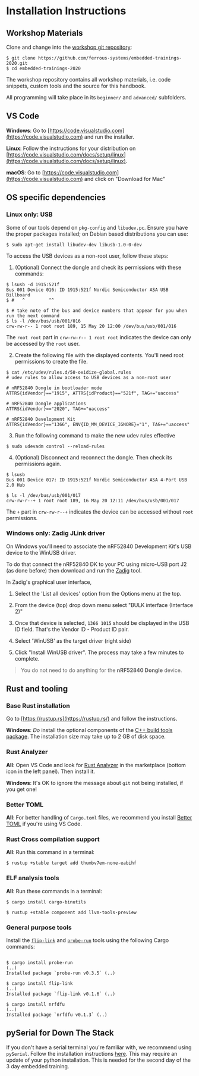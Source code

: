 # Installation Instructions

## Workshop Materials

Clone and change into the [workshop git repository](https://github.com/ferrous-systems/embedded-trainings-2020):

```console
$ git clone https://github.com/ferrous-systems/embedded-trainings-2020.git
$ cd embedded-trainings-2020
```

The workshop repository contains all workshop materials, i.e. code snippets, custom tools and the source for this handbook.

All programming will take place in its `beginner/` and `advanced/` subfolders.

## VS Code

**Windows**: Go to [https://code.visualstudio.com](https://code.visualstudio.com) and run the installer.

**Linux**: Follow the instructions for your distribution on [https://code.visualstudio.com/docs/setup/linux](https://code.visualstudio.com/docs/setup/linux).

**macOS**: Go to [https://code.visualstudio.com](https://code.visualstudio.com) and click on "Download for Mac"

## OS specific dependencies

### Linux only: USB

Some of our tools depend on `pkg-config` and `libudev.pc`. Ensure you have the proper packages installed; on Debian based distributions you can use:

``` console
$ sudo apt-get install libudev-dev libusb-1.0-0-dev
```

To access the USB devices as a non-root user, follow these steps:

1. (Optional) Connect the dongle and check its permissions with these commands:

``` console
$ lsusb -d 1915:521f
Bus 001 Device 016: ID 1915:521f Nordic Semiconductor ASA USB Billboard
$ #   ^         ^^

$ # take note of the bus and device numbers that appear for you when run the next command
$ ls -l /dev/bus/usb/001/016
crw-rw-r-- 1 root root 189, 15 May 20 12:00 /dev/bus/usb/001/016
```

The `root root` part in `crw-rw-r-- 1 root root` indicates the device can only be accessed by the `root` user.

2. Create the following file with the displayed contents. You'll need root permissions to create the file.

``` console
$ cat /etc/udev/rules.d/50-oxidize-global.rules
# udev rules to allow access to USB devices as a non-root user

# nRF52840 Dongle in bootloader mode
ATTRS{idVendor}=="1915", ATTRS{idProduct}=="521f", TAG+="uaccess"

# nRF52840 Dongle applications
ATTRS{idVendor}=="2020", TAG+="uaccess"

# nRF52840 Development Kit
ATTRS{idVendor}=="1366", ENV{ID_MM_DEVICE_IGNORE}="1", TAG+="uaccess"
```

3. Run the following command to make the new udev rules effective

``` console
$ sudo udevadm control --reload-rules
```

4. (Optional) Disconnect and reconnect the dongle. Then check its permissions again.

``` console
$ lsusb
Bus 001 Device 017: ID 1915:521f Nordic Semiconductor ASA 4-Port USB 2.0 Hub

$ ls -l /dev/bus/usb/001/017
crw-rw-r--+ 1 root root 189, 16 May 20 12:11 /dev/bus/usb/001/017
```

The `+` part in `crw-rw-r--+` indicates the device can be accessed without `root` permissions.

### Windows only: Zadig JLink driver

On Windows you'll need to associate the nRF52840 Development Kit's USB device to the WinUSB driver.

To do that connect the nRF52840 DK to your PC using micro-USB port J2 (as done before) then download and run the [Zadig] tool.

[Zadig]: https://zadig.akeo.ie/

In Zadig's graphical user interface,

1. Select the 'List all devices' option from the Options menu at the top.

2. From the device (top) drop down menu select "BULK interface (Interface 2)"

3. Once that device is selected, `1366 1015` should be displayed in the USB ID field. That's the Vendor ID - Product ID pair.

4. Select 'WinUSB' as the target driver (right side)

5. Click "Install WinUSB driver". The process may take a few minutes to complete.

> You do not need to do anything for the **nRF52840 Dongle** device.

## Rust and tooling

### Base Rust installation

Go to [https://rustup.rs](https://rustup.rs/) and follow the instructions.

**Windows**: *Do* install the optional components of the [C++ build tools package](https://visualstudio.microsoft.com/visual-cpp-build-tools/). The installation size may take up to 2 GB of disk space.

### Rust Analyzer

**All**: Open VS Code and look for [Rust Analyzer](https://marketplace.visualstudio.com/items?itemName=matklad.rust-analyzer) in the marketplace (bottom icon in the left panel). Then install it.

**Windows**: It's OK to ignore the message about `git` not being installed, if you get one!

### Better TOML

**All**: For better handling of `Cargo.toml` files, we recommend you install [Better TOML](https://marketplace.visualstudio.com/items?itemName=bungcip.better-toml) if you're using VS Code.

### Rust Cross compilation support

**All**: Run this command in a terminal:

``` console
$ rustup +stable target add thumbv7em-none-eabihf
```

### ELF analysis tools

**All**: Run these commands in a terminal:

``` console
$ cargo install cargo-binutils

$ rustup +stable component add llvm-tools-preview
```

### General purpose tools

Install the [`flip-link`](https://crates.io/crates/flip-link) and [`probe-run`](https://crates.io/crates/probe-run) tools using the following Cargo commands:

``` console

$ cargo install probe-run
(..)
Installed package `probe-run v0.3.5` (..)

$ cargo install flip-link
(..)
Installed package `flip-link v0.1.6` (..)

$ cargo install nrfdfu
(..)
Installed package `nrfdfu v0.1.3` (..)
```
## pySerial for Down The Stack

If you don't have a serial terminal you're familiar with, we recommend using `pySerial`. Follow the installation instructions [here](https://pythonhosted.org/pyserial/pyserial.html#installation). This may require an update of your python installation. This is needed for the second day of the 3 day embedded training. 